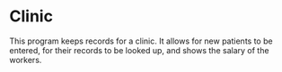 # Clinic
This program keeps records for a clinic. It allows for new patients to be entered, for their records to be looked up, and shows the salary of the workers.
